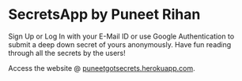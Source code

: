 # SecretsApp by Puneet Rihan
Sign Up or Log In with your E-Mail ID or use Google Authentication to submit a deep down secret of yours anonymously. Have fun reading through all the secrets by the users!

Access the website @ [puneetgotsecrets.herokuapp.com](http://puneetgotsecrets.herokuapp.com). 
